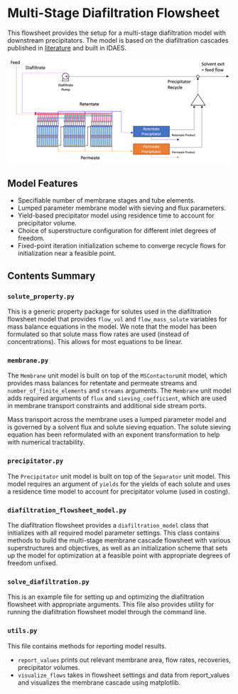 # Multi-Stage Diafiltration Flowsheet
This flowsheet provides the setup for a multi-stage diafiltration model with downstream precipitators. The model is based on the diafiltration cascades published in [literature](https://pubs.acs.org/doi/full/10.1021/acssuschemeng.2c02862) and built in IDAES.

![flowsheet](flowsheet.png "Multi-stage diafiltration cascade with downstream precipitators")

## Model Features
- Specifiable number of membrane stages and tube elements. 
- Lumped parameter membrane model with sieving and flux parameters.
- Yield-based precipitator model using residence time to account for precipitator volume.
- Choice of superstructure configuration for different inlet degrees of freedom.
- Fixed-point iteration initialization scheme to converge recycle flows for initialization near a feasible point.

## Contents Summary
### `solute_property.py`
This is a generic property package for solutes used in the diafiltration flowsheet model that provides `flow_vol` and `flow_mass_solute` variables for mass balance equations in the model. We note that the model has been formulated so that solute mass flow rates are used (instead of concentrations). This allows for most equations to be linear.

### `membrane.py`
The `Membrane` unit model is built on top of the `MSContactor`unit model, which provides mass balances for retentate and permeate streams and `number_of_finite_elements` and `streams` arguments. The `Membrane` unit model adds required arguments of `flux` and `sieving_coefficient`, which are used in membrane transport constraints and additional side stream ports.

Mass transport across the membrane uses a lumped parameter model and is governed by a solvent flux and solute sieving equation. The solute sieving equation has been reformulated with an exponent transformation to help with numerical tractability.

### `precipitator.py`
The `Precipitator` unit model is built on top of the `Separator` unit model. This model requires an argument of `yields` for the yields of each solute and uses a residence time model to account for precipitator volume (used in costing).

### `diafiltration_flowsheet_model.py`
The diafiltration flowsheet provides a `diafiltration_model` class that initializes with all required model parameter settings. This class contains methods to build the multi-stage membrane cascade flowsheet with various superstructures and objectives, as well as an initialization scheme that sets up the model for optimization at a feasible point with appropriate degrees of freedom unfixed.

### `solve_diafiltration.py`
This is an example file for setting up and optimizing the diafiltration flowsheet with appropriate arguments. This file also provides utility for running the diafiltration flowsheet model through the command line.

### `utils.py`
This file contains methods for reporting model results.
- `report_values` prints out relevant membrane area, flow rates, recoveries, precipitator volumes.
- `visualize_flows` takes in flowsheet settings and data from report_values and visualizes the membrane cascade using matplotlib.
